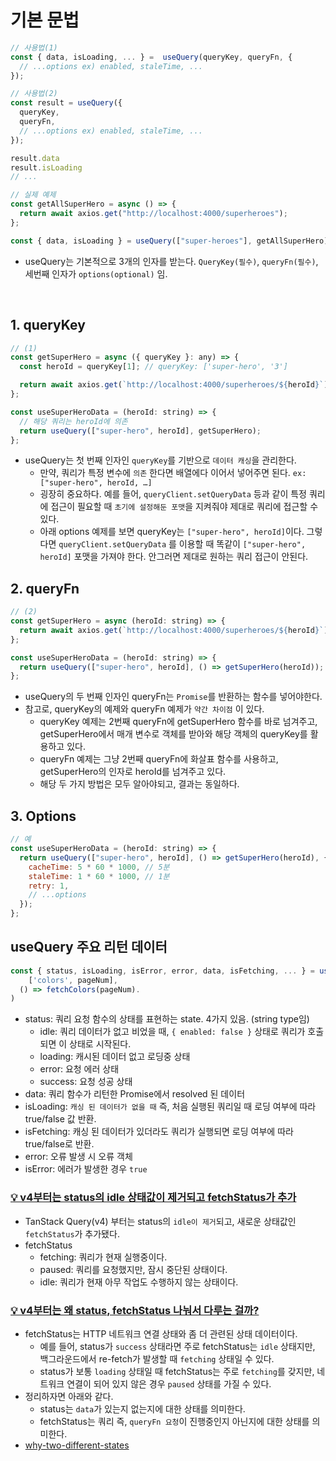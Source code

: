 # 기본 문법

```js
// 사용법(1)
const { data, isLoading, ... } =  useQuery(queryKey, queryFn, {
  // ...options ex) enabled, staleTime, ...
});

// 사용법(2)
const result = useQuery({
  queryKey,
  queryFn,
  // ...options ex) enabled, staleTime, ...
});

result.data
result.isLoading
// ...
```

```javascript
// 실제 예제
const getAllSuperHero = async () => {
  return await axios.get("http://localhost:4000/superheroes");
};

const { data, isLoading } = useQuery(["super-heroes"], getAllSuperHero);
```

- useQuery는 기본적으로 3개의 인자를 받는다. `QueryKey(필수)`, `queryFn(필수)`, 세번째 인자가 `options(optional)` 임.

<br/>

## 1. queryKey

```javascript
// (1)
const getSuperHero = async ({ queryKey }: any) => {
  const heroId = queryKey[1]; // queryKey: ['super-hero', '3']

  return await axios.get(`http://localhost:4000/superheroes/${heroId}`);
};

const useSuperHeroData = (heroId: string) => {
  // 해당 쿼리는 heroId에 의존
  return useQuery(["super-hero", heroId], getSuperHero);
};
```

- useQuery는 첫 번째 인자인 `queryKey`를 기반으로 `데이터 캐싱`을 관리한다.
  - 만약, 쿼리가 특정 변수에 `의존` 한다면 배열에다 이어서 넣어주면 된다. `ex: ["super-hero", heroId, …]`
  - 굉장히 중요하다. 예를 들어, `queryClient.setQueryData` 등과 같이 특정 쿼리에 접근이 필요할 때 `초기에 설정해둔 포맷`을 지켜줘야 제대로 쿼리에 접근할 수 있다.
  - 아래 options 예제를 보면 queryKey는 `["super-hero", heroId]`이다. 그렇다면 `queryClient.setQueryData` 를 이용할 때 똑같이 `["super-hero", heroId]` 포맷을 가져야 한다. 안그러면 제대로 원하는 쿼리 접근이 안된다.

## 2. queryFn

```javascript
// (2)
const getSuperHero = async (heroId: string) => {
  return await axios.get(`http://localhost:4000/superheroes/${heroId}`);
};

const useSuperHeroData = (heroId: string) => {
  return useQuery(["super-hero", heroId], () => getSuperHero(heroId));
};
```

- useQuery의 두 번째 인자인 queryFn는 `Promise`를 반환하는 함수를 넣어야한다.
- 참고로, queryKey의 예제와 queryFn 예제가 `약간 차이점` 이 있다.
  - queryKey 예제는 2번째 queryFn에 getSuperHero 함수를 바로 넘겨주고, getSuperHero에서 매개 변수로 객체를 받아와 해당 객체의 queryKey를 활용하고 있다.
  - queryFn 예제는 그냥 2번째 queryFn에 화살표 함수를 사용하고, getSuperHero의 인자로 heroId를 넘겨주고 있다.
  - 해당 두 가지 방법은 모두 알아야되고, 결과는 동일하다.

## 3. Options

```js
// 예
const useSuperHeroData = (heroId: string) => {
  return useQuery(["super-hero", heroId], () => getSuperHero(heroId), {
    cacheTime: 5 * 60 * 1000, // 5분
    staleTime: 1 * 60 * 1000, // 1분
    retry: 1,
    // ...options
  });
};
```

## useQuery 주요 리턴 데이터

```js
const { status, isLoading, isError, error, data, isFetching, ... } = useQuery(
	['colors', pageNum],
  () => fetchColors(pageNum).
)
```

- status: 쿼리 요청 함수의 상태를 표현하는 state. 4가지 있음. (string type임)
  - idle: 쿼리 데이터가 없고 비었을 때, `{ enabled: false }` 상태로 쿼리가 호출되면 이 상태로 시작된다.
  - loading: 캐시된 데이터 없고 로딩중 상태
  - error: 요청 에러 상태
  - success: 요청 성공 상태
- data: 쿼리 함수가 리턴한 Promise에서 resolved 된 데이터
- isLoading: `캐싱 된 데이터가 없을 때` 즉, 처음 실행된 쿼리일 때 로딩 여부에 따라 true/false 값 반환.
- isFetching: 캐싱 된 데이터가 있더라도 쿼리가 실행되면 로딩 여부에 따라 true/false로 반환.
- error: 오류 발생 시 오류 객체
- isError: 에러가 발생한 경우 `true`

### [💡 v4부터는 status의 idle 상태값이 제거되고 fetchStatus가 추가](https://github.com/ssi02014/react-query-tutorial#-v4부터는-status의-idle-상태값이-제거되고-fetchstatus가-추가)

- TanStack Query(v4) 부터는 status의 `idle이 제거`되고, 새로운 상태값인 `fetchStatus`가 추가됐다.
- fetchStatus
  - fetching: 쿼리가 현재 실행중이다.
  - paused: 쿼리를 요청했지만, 잠시 중단된 상태이다.
  - idle: 쿼리가 현재 아무 작업도 수행하지 않는 상태이다.

### [💡 v4부터는 왜 status, fetchStatus 나눠서 다루는 걸까?](https://github.com/ssi02014/react-query-tutorial#-v4부터는-왜-status-fetchstatus-나눠서-다루는-걸까)

- fetchStatus는 HTTP 네트워크 연결 상태와 좀 더 관련된 상태 데이터이다.
  - 예를 들어, status가 `success` 상태라면 주로 fetchStatus는 `idle` 상태지만, 백그라운드에서 re-fetch가 발생할 때 `fetching` 상태일 수 있다.
  - status가 보통 `loading` 상태일 때 fetchStatus는 주로 `fetching`를 갖지만, 네트워크 연결이 되어 있지 않은 경우 `paused` 상태를 가질 수 있다.
- 정리하자면 아래와 같다.
  - status는 `data`가 있는지 없는지에 대한 상태를 의미한다.
  - fetchStatus는 쿼리 즉, `queryFn 요청`이 진행중인지 아닌지에 대한 상태를 의미한다.
- [why-two-different-states](https://tanstack.com/query/v4/docs/react/guides/queries#why-two-different-states)
